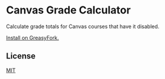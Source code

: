 # Canvas Grade Calculator

Calculate grade totals for Canvas courses that have it disabled.

[Install on GreasyFork.](https://greasyfork.org/en/scripts/479317-canvas-grade-calculator)

## License

[MIT](LICENSE)
